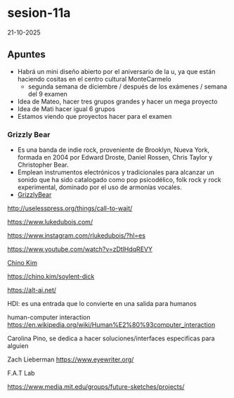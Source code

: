# sesion-11a

21-10-2025

## Apuntes

- Habrá un mini diseño abierto por el aniversario de la u, ya que están haciendo cositas en el centro cultural MonteCarmelo
  - segunda semana de diciembre / después de los exámenes / semana del 9 examen
- Idea de Mateo, hacer tres grupos grandes y hacer un mega proyecto 
- Idea de Mati hacer igual 6 grupos
- Estamos viendo que proyectos hacer para el examen

### Grizzly Bear

- Es una banda de indie rock, proveniente de Brooklyn, Nueva York, formada en 2004 por Edward Droste, Daniel Rossen, Chris Taylor y Christopher Bear.
- Emplean instrumentos electrónicos y tradicionales para alcanzar un sonido que ha sido catalogado como pop psicodélico, folk rock y rock experimental, dominado por el uso de armonías vocales.
- [GrizzlyBear](https://www.instagram.com/grizzlybear/?hl=es)

<http://uselesspress.org/things/call-to-wait/>

<https://www.lukedubois.com/>

<https://www.instagram.com/rlukedubois/?hl=es>

<https://www.youtube.com/watch?v=zDtlHdqREVY>

[Chino Kim](https://chino.kim/)

<https://chino.kim/soylent-dick>

<https://alt-ai.net/>

HDI: es una entrada que lo convierte en una salida para humanos

human-computer interaction <https://en.wikipedia.org/wiki/Human%E2%80%93computer_interaction>

Carolina Pino, se dedica a hacer soluciones/interfaces especificas para alguien

Zach Lieberman <https://www.eyewriter.org/>

F.A.T Lab

<https://www.media.mit.edu/groups/future-sketches/projects/>

